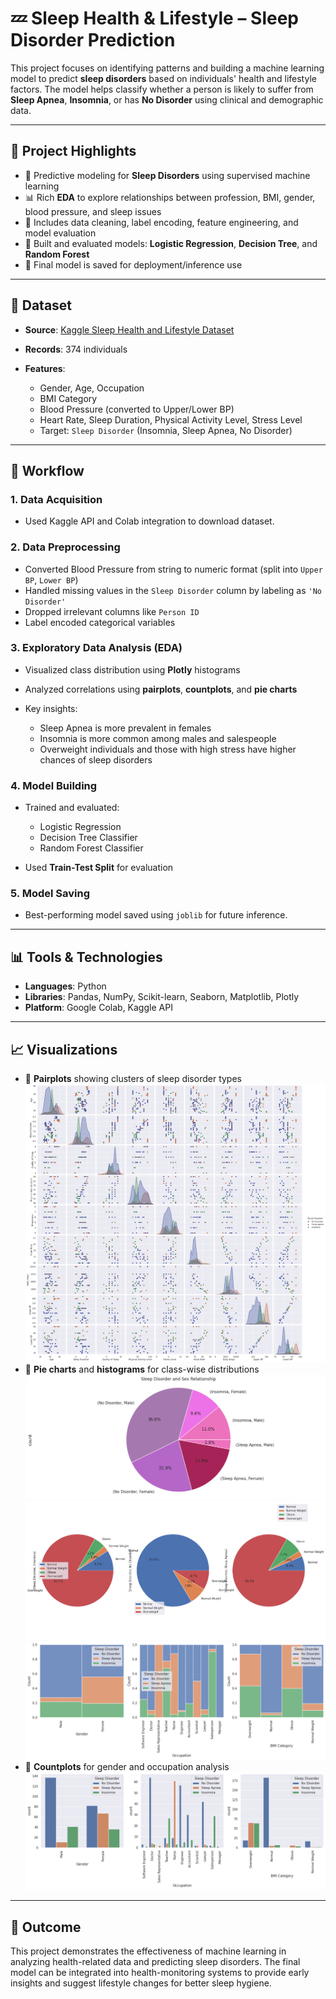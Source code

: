 

# 💤 Sleep Health & Lifestyle – Sleep Disorder Prediction

This project focuses on identifying patterns and building a machine learning model to predict **sleep disorders** based on individuals' health and lifestyle factors. The model helps classify whether a person is likely to suffer from **Sleep Apnea**, **Insomnia**, or has **No Disorder** using clinical and demographic data.

---

## 📌 Project Highlights

* 🧠 Predictive modeling for **Sleep Disorders** using supervised machine learning
* 📊 Rich **EDA** to explore relationships between profession, BMI, gender, blood pressure, and sleep issues
* 🧼 Includes data cleaning, label encoding, feature engineering, and model evaluation
* 🤖 Built and evaluated models: **Logistic Regression**, **Decision Tree**, and **Random Forest**
* 💾 Final model is saved for deployment/inference use

---

## 📁 Dataset

* **Source**: [Kaggle Sleep Health and Lifestyle Dataset](https://www.kaggle.com/datasets/uom190346a/sleep-health-and-lifestyle-dataset)
* **Records**: 374 individuals
* **Features**:

  * Gender, Age, Occupation
  * BMI Category
  * Blood Pressure (converted to Upper/Lower BP)
  * Heart Rate, Sleep Duration, Physical Activity Level, Stress Level
  * Target: `Sleep Disorder` (Insomnia, Sleep Apnea, No Disorder)

---

## 🧪 Workflow

### 1. Data Acquisition

* Used Kaggle API and Colab integration to download dataset.

### 2. Data Preprocessing

* Converted Blood Pressure from string to numeric format (split into `Upper BP`, `Lower BP`)
* Handled missing values in the `Sleep Disorder` column by labeling as `'No Disorder'`
* Dropped irrelevant columns like `Person ID`
* Label encoded categorical variables

### 3. Exploratory Data Analysis (EDA)

* Visualized class distribution using **Plotly** histograms
* Analyzed correlations using **pairplots**, **countplots**, and **pie charts**
* Key insights:

  * Sleep Apnea is more prevalent in females
  * Insomnia is more common among males and salespeople
  * Overweight individuals and those with high stress have higher chances of sleep disorders

### 4. Model Building

* Trained and evaluated:

  * Logistic Regression
  * Decision Tree Classifier
  * Random Forest Classifier
* Used **Train-Test Split** for evaluation

### 5. Model Saving

* Best-performing model saved using `joblib` for future inference.

---

## 📊 Tools & Technologies

* **Languages**: Python
* **Libraries**: Pandas, NumPy, Scikit-learn, Seaborn, Matplotlib, Plotly
* **Platform**: Google Colab, Kaggle API

---

## 📈 Visualizations

* 📍 **Pairplots** showing clusters of sleep disorder types
![alt text](image.png)
* 📍 **Pie charts** and **histograms** for class-wise distributions
![alt text](image-1.png)
![alt text](image-4.png)
![alt text](image-3.png)
* 📍 **Countplots** for gender and occupation analysis
![alt text](image-2.png)
---

## 🧠 Outcome

This project demonstrates the effectiveness of machine learning in analyzing health-related data and predicting sleep disorders. The final model can be integrated into health-monitoring systems to provide early insights and suggest lifestyle changes for better sleep hygiene.


